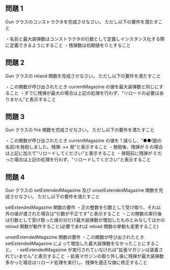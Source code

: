 ## 問題 1

Gun クラスのコンストラクタを完成させなさい。
ただし以下の要件を満たすこと

・名前と最大装弾数はコンストラクタの引数として定義しインスタンス化する際に定義できるようにすること
・残弾数は初期値を０とすること

## 問題 2

Gun クラスの relaod 関数を完成させなさい。
ただし以下の要件を満たすこと

・この関数が呼び出されたとき currentMagazine の値を最大装弾数と同じにすること
・すでに残弾が最大の場合は上記の処理を行わず、"リロードの必要はありません"と表示すること

## 問題 3

Gun クラスの fire 関数を完成させなさい。
ただし以下の要件を満たすこと

・この関数が呼び出されたとき currentMagazine の値を 1 減らし、"●●(銃の名前)を発砲しました。残弾: ×× 発"と表示すること
・発砲後、残弾が 0 の場合は上記に加えて"リロードしてください"と表示すること
・発砲前に残弾が 0 だった場合は上記の処理を行わず、"リロードしてください"と表示すること

## 問題 4

Gun クラスの setExtendedMagazine 及び unsetExtendedMagazine 関数を完成させなさい。
ただし以下の要件を満たすこと

setExtendedMagazine 関数の要件
・正の整数を引数として受け取り、それ以外の値が渡された場合は"引数が不正です"と表示すること
・この関数の実行後は引数として受け取った値の分だけ最大装弾数が増加したものとみなしてほかの reload 関数が動作すること(必要であれば reload 関数の挙動も変更すること)

unsetExtendedMagazine 関数の要件
・この関数が呼び出されたとき setExtendedMagazine によって増加した最大装弾数をなかったことにすること。
・setExtendedMagazine が実行されていなければ"拡張マガジンは装着されていません"と表示すること
・拡張マガジンの取り外し後に残弾が最大装弾数多かった場合はリロード処理を実行し、残弾を適正な値に修正すること
